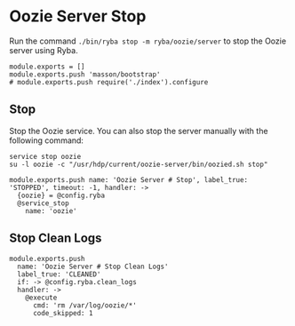 
# Oozie Server Stop

Run the command `./bin/ryba stop -m ryba/oozie/server` to stop the Oozie
server using Ryba.

    module.exports = []
    module.exports.push 'masson/bootstrap'
    # module.exports.push require('./index').configure

## Stop

Stop the Oozie service. You can also stop the server manually with the
following command:

```
service stop oozie
su -l oozie -c "/usr/hdp/current/oozie-server/bin/oozied.sh stop"
```

    module.exports.push name: 'Oozie Server # Stop', label_true: 'STOPPED', timeout: -1, handler: ->
      {oozie} = @config.ryba
      @service_stop
        name: 'oozie'

## Stop Clean Logs

    module.exports.push
      name: 'Oozie Server # Stop Clean Logs'
      label_true: 'CLEANED'
      if: -> @config.ryba.clean_logs
      handler: ->
        @execute
          cmd: 'rm /var/log/oozie/*'
          code_skipped: 1
